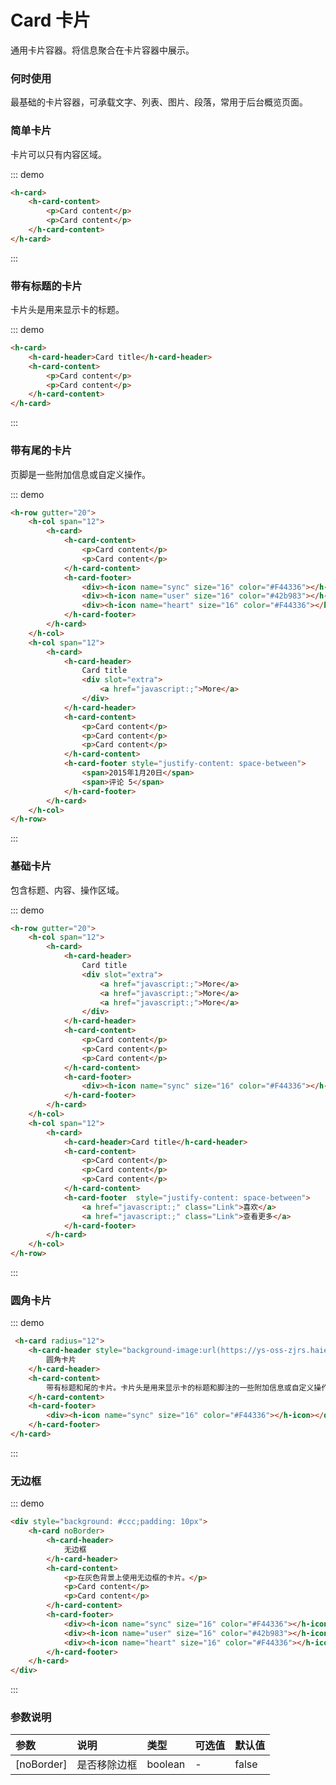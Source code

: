 <!--
 * @Author: zengshufang zengshufang@haier.com
 * @Date: 2022-07-26 17:32:49
 * @LastEditors: zengshufang zengshufang@haier.com
 * @LastEditTime: 2022-07-26 17:56:37
 * @FilePath: /vuedoc/docs/comps/data/card.md
 * @Description: 这是默认设置,请设置`customMade`, 打开koroFileHeader查看配置 进行设置: https://github.com/OBKoro1/koro1FileHeader/wiki/%E9%85%8D%E7%BD%AE
-->
# Card 卡片

通用卡片容器。将信息聚合在卡片容器中展示。

### 何时使用
最基础的卡片容器，可承载文字、列表、图片、段落，常用于后台概览页面。

### 简单卡片

卡片可以只有内容区域。

::: demo
```html
<h-card>
    <h-card-content>
        <p>Card content</p>
        <p>Card content</p>
    </h-card-content>
</h-card>

```
:::

### 带有标题的卡片
卡片头是用来显示卡的标题。

::: demo
```html
<h-card>
    <h-card-header>Card title</h-card-header>
    <h-card-content>
        <p>Card content</p>
        <p>Card content</p>
    </h-card-content>
</h-card>

```
:::

### 带有尾的卡片
页脚是一些附加信息或自定义操作。

::: demo
```html
<h-row gutter="20">
    <h-col span="12">
        <h-card>
            <h-card-content>
                <p>Card content</p>
                <p>Card content</p>
            </h-card-content>
            <h-card-footer>
                <div><h-icon name="sync" size="16" color="#F44336"></h-icon></div>
                <div><h-icon name="user" size="16" color="#42b983"></h-icon></div>
                <div><h-icon name="heart" size="16" color="#F44336"></h-icon></div>
            </h-card-footer>
        </h-card>
    </h-col>
    <h-col span="12">
        <h-card>
            <h-card-header>
                Card title
                <div slot="extra">
                    <a href="javascript:;">More</a>
                </div>
            </h-card-header>
            <h-card-content>
                <p>Card content</p>
                <p>Card content</p>
                <p>Card content</p>
            </h-card-content>
            <h-card-footer style="justify-content: space-between">
                <span>2015年1月20日</span>
                <span>评论 5</span>
            </h-card-footer>
        </h-card>
    </h-col>
</h-row>
```
:::

### 基础卡片
包含标题、内容、操作区域。

::: demo
```html
<h-row gutter="20">
    <h-col span="12">
        <h-card>
            <h-card-header>
                Card title
                <div slot="extra">
                    <a href="javascript:;">More</a>
                    <a href="javascript:;">More</a>
                    <a href="javascript:;">More</a>
                </div>
            </h-card-header>
            <h-card-content>
                <p>Card content</p>
                <p>Card content</p>
                <p>Card content</p>
            </h-card-content>
            <h-card-footer>
                <div><h-icon name="sync" size="16" color="#F44336"></h-icon></div>
            </h-card-footer>
        </h-card>
    </h-col>
    <h-col span="12">
        <h-card>
            <h-card-header>Card title</h-card-header>
            <h-card-content>
                <p>Card content</p>
                <p>Card content</p>
                <p>Card content</p>
            </h-card-content>
            <h-card-footer  style="justify-content: space-between">
                <a href="javascript:;" class="Link">喜欢</a>
                <a href="javascript:;" class="Link">查看更多</a>
            </h-card-footer>
        </h-card>
    </h-col>
</h-row>

```
:::

### 圆角卡片

::: demo
```html
 <h-card radius="12">
    <h-card-header style="background-image:url(https://ys-oss-zjrs.haier.net/content/img/2022072617500217861338.jpg);height: 300px; color: white;align-items: flex-end;">
        圆角卡片
    </h-card-header>
    <h-card-content>
        带有标题和尾的卡片。卡片头是用来显示卡的标题和脚注的一些附加信息或自定义操作。
    </h-card-content>
    <h-card-footer>
        <div><h-icon name="sync" size="16" color="#F44336"></h-icon></div>
    </h-card-footer>
</h-card>

```
:::

### 无边框

::: demo
```html
<div style="background: #ccc;padding: 10px">
    <h-card noBorder>
        <h-card-header>
            无边框
        </h-card-header>
        <h-card-content>
            <p>在灰色背景上使用无边框的卡片。</p>
            <p>Card content</p>
            <p>Card content</p>
        </h-card-content>
        <h-card-footer>
            <div><h-icon name="sync" size="16" color="#F44336"></h-icon></div>
            <div><h-icon name="user" size="16" color="#42b983"></h-icon></div>
            <div><h-icon name="heart" size="16" color="#F44336"></h-icon></div>
        </h-card-footer>
    </h-card>
</div>

```
:::

### 参数说明

|参数|说明|类型|可选值|默认值
|:--|:--|:--|:-----|:---
|[noBorder]|	是否移除边框 |	boolean	|- |false